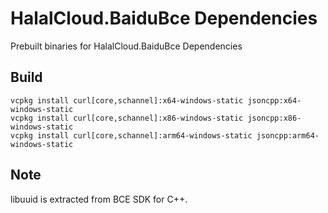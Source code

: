 ﻿# HalalCloud.BaiduBce Dependencies

Prebuilt binaries for HalalCloud.BaiduBce Dependencies

## Build

```
vcpkg install curl[core,schannel]:x64-windows-static jsoncpp:x64-windows-static
vcpkg install curl[core,schannel]:x86-windows-static jsoncpp:x86-windows-static
vcpkg install curl[core,schannel]:arm64-windows-static jsoncpp:arm64-windows-static
```

## Note

libuuid is extracted from BCE SDK for C++.
